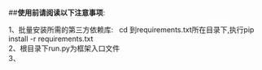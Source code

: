 ##**使用前请阅读以下注意事项**:  

1、批量安装所需的第三方依赖库:&nbsp;&nbsp;&nbsp;cd 到requirements.txt所在目录下,执行pip install -r requirements.txt  
2、根目录下run.py为框架入口文件  
3、
  